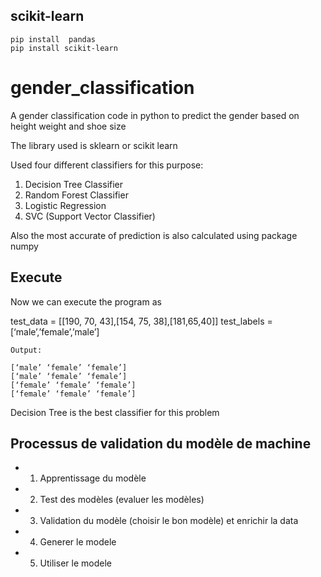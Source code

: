 
##  scikit-learn

```
pip install  pandas
pip install scikit-learn
```

# gender_classification
A gender classification code in python to predict the gender based on height weight and shoe size

The library used is sklearn or scikit learn

Used four different classifiers for this purpose:

1. Decision Tree Classifier 
2. Random Forest Classifier 
3. Logistic Regression 
4. SVC (Support Vector Classifier)

Also the most accurate of prediction is also calculated using package numpy


##  Execute

Now we can execute the program as

test_data = [[190, 70, 43],[154, 75, 38],[181,65,40]]
test_labels = [‘male’,’female’,’male’]

```
Output:

[‘male’ ‘female’ ‘female’]
[‘male’ ‘female’ ‘female’]
[‘female’ ‘female’ ‘female’]
[‘female’ ‘female’ ‘female’]
```

Decision Tree is the best classifier for this problem

## Processus de validation du modèle de machine 

- 1. Apprentissage du modèle
- 2. Test des modèles (evaluer les modèles) 
- 3. Validation du modèle (choisir le bon modèle) et enrichir la data
- 4. Generer le modele
- 5. Utiliser le modele
